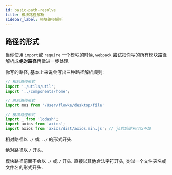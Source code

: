 ```yaml
---
id: basic-path-resolve
title: 模块路径解析
sidebar_label: 模块路径解析
---
```


## 路径的形式

当你使用 `import`或 `require` 一个模块的时候, `webpack` 尝试把你写的所有模块路径 解析成**绝对路径**再做进一步处理.

你写的路径, 基本上来说会写出三种路径解析规则:

```js
// 相对路径形式
import './utils/util';
import '../components/home';

// 绝对路径形式
import mos from '/User/flowke/desktop/file'

// 模块路径形式
import _ from 'lodash';
import axios from 'axios';
import axios from 'axios/dist/axios.min.js'; // js的后缀名可以不加


```

相对路径以 `./` 或  `../` 的形式开头.

绝对路径以 `/` 开头.

模块路径前面不会以 `./` 或 `/` 开头. 直接以其他合法字符开头, 类似一个文件夹名或文件名的形式开头.
